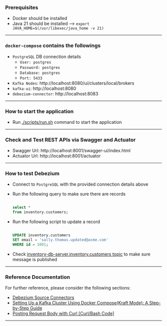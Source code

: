 ### Prerequisites

- Docker should be installed
- Java 21 should be installed --> `export JAVA_HOME=$(/usr/libexec/java_home -v 21)`

-----

### `docker-compose` contains the followings

- `PostgreSQL` DB connection details
    - `User: postgres`
    - `Password: postgres`
    - `Database: postgres`
    - `Port: 5433`
- `Kafka Nodes`: http://localhost:8080/ui/clusters/local/brokers
- `kafka-ui`: http://localhost:8080
- `debezium-connector`: http://localhost:8083

-----

### How to start the application

- Run [./scripts/run.sh](scripts%2Frun.sh) command to start the application

-----

### Check and Test REST APIs via Swagger and Actuator

- Swagger Url: http://localhost:8001/swagger-ui/index.html
- Actuator Url: http://localhost:8001/actuator

-----

### How to test Debezium

- Connect to `PostgreSQL` with the provided connection details above
- Run the following query to make sure there are records

  ```sql
  
  select *
  from inventory.customers;
  
  ```
- Run the following script to update a record

  ```sql

  UPDATE inventory.customers
  SET email = 'sally.thomas.updated@acme.com'
  WHERE id = 1001;

  ```

- Check [inventory-db-server.inventory.customers topic](http://localhost:8080/ui/clusters/local/all-topics?perPage=25)
  to make sure message is published

-----

### Reference Documentation

For further reference, please consider the following sections:

- [Debezium Source Connectors](https://debezium.io/documentation/reference/stable/connectors/index.html)
- [Setting Up a Kafka Cluster Using Docker Compose(Kraft Mode): A Step-by-Step Guide](https://medium.com/@darshak.kachchhi/setting-up-a-kafka-cluster-using-docker-compose-a-step-by-step-guide-a1ee5972b122)
- [Posting Request Body with Curl [Curl/Bash Code]](https://reqbin.com/req/curl/c-d2nzjn3z/curl-post-body)

-----
